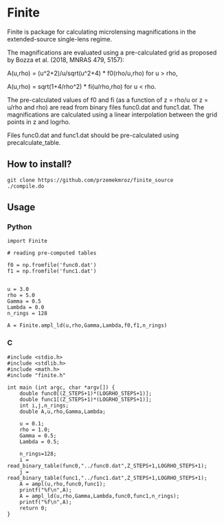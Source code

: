 # Finite

Finite is package for calculating microlensing magnifications in the extended-source single-lens regime. 

The magnifications are evaluated using a pre-calculated grid as proposed by Bozza et al. (2018, MNRAS 479, 5157):

A(u,rho) = (u^2+2)/u/sqrt(u^2+4) * f0(rho/u,rho) for u > rho,

A(u,rho) = sqrt(1+4/rho^2) * fi(u/rho,rho) for u < rho.

The pre-calculated values of f0 and fi (as a function of z = rho/u or z = u/rho and rho) are read from binary files func0.dat and func1.dat. The magnifications are calculated using a linear interpolation between the grid points in z and logrho.

Files func0.dat and func1.dat should be pre-calculated using precalculate_table.

## How to install?

```
git clone https://github.com/przemekmroz/finite_source
./compile.do
```

## Usage

### Python

```
import Finite

# reading pre-computed tables

f0 = np.fromfile('func0.dat')
f1 = np.fromfile('func1.dat')


u = 3.0
rho = 5.0
Gamma = 0.5
Lambda = 0.0
n_rings = 128

A = Finite.ampl_ld(u,rho,Gamma,Lambda,f0,f1,n_rings)
```

### C

```
#include <stdio.h>
#include <stdlib.h>
#include <math.h>
#include "finite.h"

int main (int argc, char *argv[]) {
    double func0[(Z_STEPS+1)*(LOGRHO_STEPS+1)];
    double func1[(Z_STEPS+1)*(LOGRHO_STEPS+1)];
    int i,j,n_rings;
    double A,u,rho,Gamma,Lambda;

    u = 0.1;
    rho = 1.0;
    Gamma = 0.5;
    Lambda = 0.5;

    n_rings=128;
    i = read_binary_table(func0,"../func0.dat",Z_STEPS+1,LOGRHO_STEPS+1);
    j = read_binary_table(func1,"../func1.dat",Z_STEPS+1,LOGRHO_STEPS+1);
    A = ampl(u,rho,func0,func1);
    printf("%f\n",A);
    A = ampl_ld(u,rho,Gamma,Lambda,func0,func1,n_rings);
    printf("%f\n",A);
    return 0;
}

```

